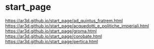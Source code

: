 # start_page
https://ar3d.github.io/start_page/ad_quintus_fratrem.html
<br>
https://ar3d.github.io/start_page/acquedotti_e_politiche_imperiali.html
<br>
https://ar3d.github.io/start_page/groma.html
<br>
https://ar3d.github.io/start_page/corobate.html
<br>
https://ar3d.github.io/start_page/pertica.html
